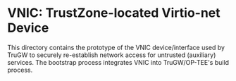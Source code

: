 # VNIC: TrustZone-located Virtio-net Device
This directory contains the prototype of the VNIC device/interface used by TruGW
to securely re-establish network access for untrusted (auxiliary) services.
The bootstrap process integrates VNIC into TruGW/OP-TEE's build process.